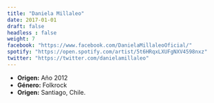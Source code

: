 ```yaml
---
title: "Daniela Millaleo"
date: 2017-01-01
draft: false
headless : false
weight: 7
facebook: "https://www.facebook.com/DanielaMillaleoOficial/"
spotify: "https://open.spotify.com/artist/5t6HRqxLXUFgNXV4598nxz"
twitter: "https://twitter.com/danielamillaleo"
---
```

* **Origen:** Año 2012 
* **Género:** Folkrock
* **Origen:** Santiago, Chile.